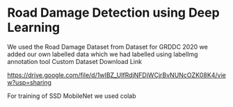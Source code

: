 
# Road Damage Detection using Deep Learning 

We used the Road Damage Dataset from Dataset for GRDDC 2020
we added our own labelled data which we had labelled using labelImg annotation tool 
Custom Dataset Download Link

https://drive.google.com/file/d/1wIBZ_UIfRdjNFDjWCjrBvNUNcOZK08K4/view?usp=sharing

For training of SSD MobileNet we used colab
